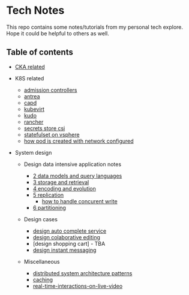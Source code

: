 # Tech Notes

This repo contains some notes/tutorials from my personal tech explore. Hope it could be helpful to others as well.

## Table of contents

- [CKA related](./cka)

- K8S related
  - [admission controllers](./k8s/explore-admission-controllers/explore-admission-controllers.md)
  - [antrea](./k8s/explore-antrea/explore-antrea.md)
  - [capd](./k8s/explore-capd/explore-capd.md)
  - [kubevirt](./k8s/explore-kubevirt/explore-kubevirt.md)
  - [kudo](./k8s/explore-kudo/explore-kudo.md)
  - [rancher](./k8s/explore-rancher/explore-rancher.md)
  - [secrets store csi](./k8s/explore-secrets-store-csi/explore-secrets-store-csi.md)
  - [statefulset on vsphere](./k8s/explore-statefulset-on-vsphere/explore-statefulset-on-vsphere.md)
  - [how pod is created with network configured](./k8s/how-pod-created-with-network-configured/readme.md)

- System design
  - Design data intensive application notes
    - [2 data models and query languages](./system-design/2-data-models-and-query-languages/how-tree-is-stored-in-database.md)
    - [3 storage and retrieval](./system-design/3-storage-and-retrieval/readme.md)
    - [4 encoding and evolution](./system-design/4-encoding-and-evolution/readme.md)
    - [5 replication](./system-design/5-replication/readme.md)
      - [how to handle concurent write](./system-design/5-replication/how-to-handle-concurrent-write.md)
    - [6 partitioning](./system-design/6-partitioning/readme.md)
  
  - Design cases
    - [design auto complete service](./system-design/real-cases/auto-complete-service/readme.md)
    - [design colaborative editing](./system-design/real-cases/how-collaborative-editing-work/readme.md)
    - [design shopping cart] - TBA
    - [design instant messaging](./system-design/real-cases/instant-messaging-system/readme.md)

  - Miscellaneous
    - [distributed system architecture patterns](./system-design/distributed-system-architectural-patterns/readme.md)
    - [caching](./system-design/caching/readme.md)
    - [real-time-interactions-on-live-video](./system-design/real-time-interactions-on-live-video/readme.md)
